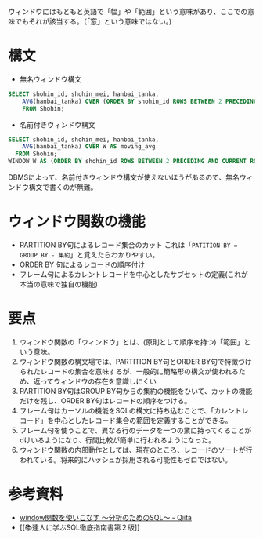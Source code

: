 ウィンドウにはもともと英語で「幅」や「範囲」という意味があり、ここでの意味でもそれが該当する。（「窓」という意味ではない。)

# 構文
- 無名ウィンドウ構文
```sql
SELECT shohin_id, shohin_mei, hanbai_tanka,
	AVG(hanbai_tanka) OVER (ORDER BY shohin_id ROWS BETWEEN 2 PRECEDING AND CURRENT ROW) AS moving_avg
	FROM Shohin;
```

- 名前付きウィンドウ構文
```sql
SELECT shohin_id, shohin_mei, hanbai_tanka,
	AVG(hanbai_tanka) OVER W AS moving_avg
  FROM Shohin;
WINDOW W AS (ORDER BY shohin_id ROWS BETWEEN 2 PRECEDING AND CURRENT ROW);
```

DBMSによって、名前付きウィンドウ構文が使えないほうがあるので、無名ウィンドウ構文で書くのが無難。


# ウィンドウ関数の機能
- PARTITION BY句によるレコード集合のカット
  これは「`PATITION BY = GROUP BY - 集約`」と覚えたらわかりやすい。
- ORDER BY 句によるレコードの順序付け
- フレーム句によるカレントレコードを中心としたサブセットの定義(これが本当の意味で独自の機能)


# 要点
1. ウィンドウ関数の「ウィンドウ」とは、(原則として順序を持つ)「範囲」という意味。
2. ウィンドウ関数の構文場では、PARTITION BY句とORDER BY句で特徴づけられたレコードの集合を意味するが、一般的に簡略形の構文が使われるため、返ってウィンドウの存在を意識しにくい
3. PARTITION BY句はGROUP BY句からの集約の機能をひいて、カットの機能だけを残し、ORDER BY句はレコードの順序をつける。
4. フレーム句はカーソルの機能をSQLの構文に持ち込むことで、「カレントレコード」を中心としたレコード集合の範囲を定義することができる。
5. フレーム句を使うことで、異なる行のデータを一つの業に持ってくることがdけいるようになり、行間比較が簡単に行われるようになった。
6. ウィンドウ関数の内部動作としては、現在のところ、レコードのソートが行われている。将来的にハッシュが採用される可能性もゼロではない。

# 参考資料
- [window関数を使いこなす 〜分析のためのSQL〜 - Qiita](https://qiita.com/HiromuMasuda0228/items/0b20d461f1a80bd30cfc)
- [[📚達人に学ぶSQL徹底指南書第２版]]